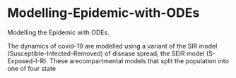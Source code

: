 # Modelling-Epidemic-with-ODEs
Modelling the Epidemic with ODEs. 

The dynamics of covid-19 are modelled using a variant of the SIR model (Susceptible-Infected-Removed)  of  disease  spread,  the  SEIR  model  (S-Exposed-I-R).  These  arecompartmental models that split the population into one of four state
